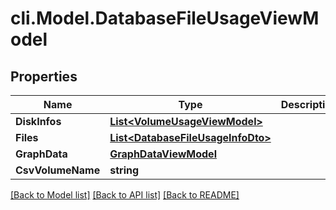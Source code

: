 # cli.Model.DatabaseFileUsageViewModel

## Properties

Name | Type | Description | Notes
------------ | ------------- | ------------- | -------------
**DiskInfos** | [**List&lt;VolumeUsageViewModel&gt;**](VolumeUsageViewModel.md) |  | [optional] 
**Files** | [**List&lt;DatabaseFileUsageInfoDto&gt;**](DatabaseFileUsageInfoDto.md) |  | [optional] 
**GraphData** | [**GraphDataViewModel**](GraphDataViewModel.md) |  | [optional] 
**CsvVolumeName** | **string** |  | [optional] 

[[Back to Model list]](../README.md#documentation-for-models) [[Back to API list]](../README.md#documentation-for-api-endpoints) [[Back to README]](../README.md)

